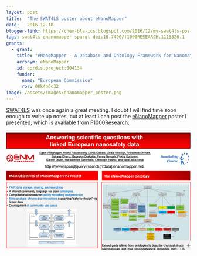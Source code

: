 ```yaml
---
layout: post
title:  "The SWAT4LS poster about eNanoMapper"
date:   2016-12-18
blogger-link: https://chem-bla-ics.blogspot.com/2016/12/my-swat4ls-poster-about-enanomapper.html
tags: swat4ls enanomapper sparql doi:10.7490/f1000RESEARCH.1113520.1
grants:
  - grant:
    title: "eNanoMapper - A Database and Ontology Framework for Nanomaterials Design and Safety Assessment"
    acronym: eNanoMapper
    id: cordis.project:604134
    funder:
      name: "European Commission"
      ror: 00k4n6c32
image: /assets/images/enanomapper_poster.png
---
```


[SWAT4LS](http://www.swat4ls.org/) was once again a great meeting. I doubt I will find time soon enough to
write up notes, but at least I can post the [eNanoMapper](http://enanomapper.net/) poster I presented, which
is available from [F1000Research](https://f1000research.com/):

![](/assets/images/enanomapper_poster.png)
